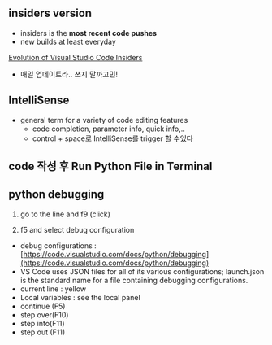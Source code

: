 ## insiders version

- insiders is the **most recent code pushes**
- new builds at least everyday

[Evolution of Visual Studio Code Insiders](https://code.visualstudio.com/blogs/2016/05/23/evolution-of-insiders)

- 매일 업데이트라.. 쓰지 말까고민!

## IntelliSense

- general term for a variety of code editing features
    - code completion, parameter info, quick info,..
    - control + space로 IntelliSense를 trigger 할 수있다

## code 작성 후 Run Python File in Terminal

## python debugging

1) go to the line and f9 (click)

2) f5 and select debug configuration 

- debug configurations : [https://code.visualstudio.com/docs/python/debugging](https://code.visualstudio.com/docs/python/debugging)
- VS Code uses JSON files for all of its various configurations; launch.json is the standard name for a file containing debugging configurations.
- current line  : yellow
- Local variables : see the local panel
- continue (F5)
- step over(F10)
- step into(F11)
- step out (F11)
